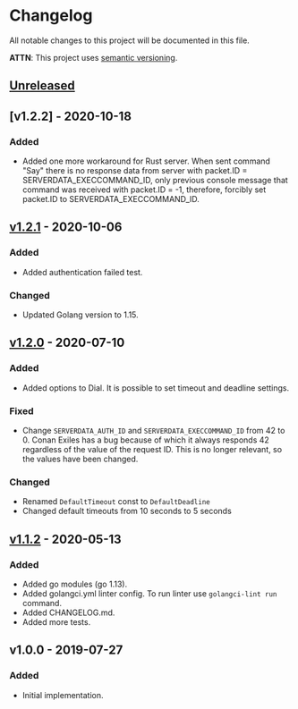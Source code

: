 # Changelog
All notable changes to this project will be documented in this file.

**ATTN**: This project uses [semantic versioning](http://semver.org/).

## [Unreleased]

## [v1.2.2] - 2020-10-18
### Added
- Added one more workaround for Rust server. When sent command "Say" there is no response data from server 
with packet.ID = SERVERDATA_EXECCOMMAND_ID, only previous console message that command was received with 
packet.ID = -1, therefore, forcibly set packet.ID to SERVERDATA_EXECCOMMAND_ID.

## [v1.2.1] - 2020-10-06
### Added
- Added authentication failed test.

### Changed
- Updated Golang version to 1.15.

## [v1.2.0] - 2020-07-10
### Added
- Added options to Dial. It is possible to set timeout and deadline settings.

### Fixed
- Change `SERVERDATA_AUTH_ID` and `SERVERDATA_EXECCOMMAND_ID` from 42 to 0. Conan Exiles has a bug because of which it 
always responds 42 regardless of the value of the request ID. This is no longer relevant, so the values have been 
changed.

### Changed
- Renamed `DefaultTimeout` const to `DefaultDeadline`
- Changed default timeouts from 10 seconds to 5 seconds

## [v1.1.2] - 2020-05-13
### Added
- Added go modules (go 1.13).
- Added golangci.yml linter config. To run linter use `golangci-lint run` command.
- Added CHANGELOG.md.
- Added more tests.

## v1.0.0 - 2019-07-27
### Added
- Initial implementation.

[Unreleased]: https://github.com/gorcon/rcon/compare/v1.2.2...HEAD
[v1.2.1]: https://github.com/gorcon/rcon/compare/v1.2.1...v1.2.2
[v1.2.1]: https://github.com/gorcon/rcon/compare/v1.2.0...v1.2.1
[v1.2.0]: https://github.com/gorcon/rcon/compare/v1.1.2...v1.2.0
[v1.1.2]: https://github.com/gorcon/rcon/compare/v1.0.0...v1.1.2
